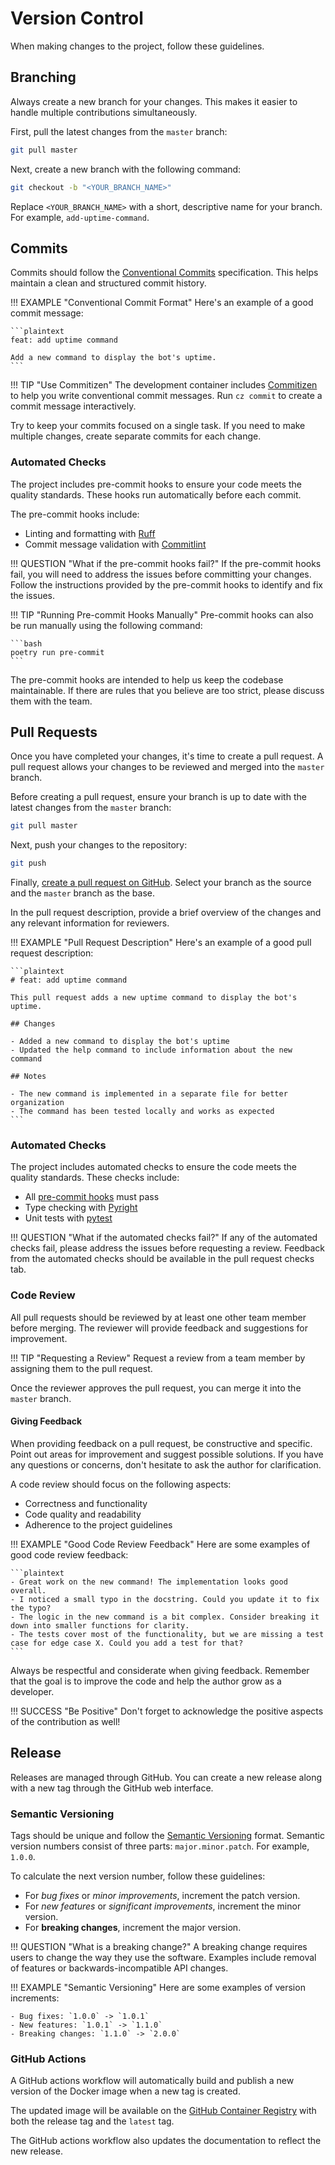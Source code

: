 # Version Control

When making changes to the project, follow these guidelines.

## Branching

Always create a new branch for your changes. This makes it easier to handle multiple contributions simultaneously.

First, pull the latest changes from the `master` branch:

```bash
git pull master
```

Next, create a new branch with the following command:

```bash
git checkout -b "<YOUR_BRANCH_NAME>"
```

Replace `<YOUR_BRANCH_NAME>` with a short, descriptive name for your branch. For example, `add-uptime-command`.

## Commits

Commits should follow the [Conventional Commits](https://www.conventionalcommits.org/en/v1.0.0/) specification. This helps maintain a clean and structured commit history.

!!! EXAMPLE "Conventional Commit Format"
    Here's an example of a good commit message:

    ```plaintext
    feat: add uptime command

    Add a new command to display the bot's uptime.
    ```

!!! TIP "Use Commitizen"
    The development container includes [Commitizen](https://commitizen-tools.github.io/commitizen/) to help you write conventional commit messages. Run `cz commit` to create a commit message interactively.

Try to keep your commits focused on a single task. If you need to make multiple changes, create separate commits for each change.

### Automated Checks

The project includes pre-commit hooks to ensure your code meets the quality standards. These hooks run automatically before each commit.

The pre-commit hooks include:

- Linting and formatting with [Ruff](https://docs.astral.sh/ruff/)
- Commit message validation with [Commitlint](https://commitlint.js.org)

!!! QUESTION "What if the pre-commit hooks fail?"
    If the pre-commit hooks fail, you will need to address the issues before committing your changes. Follow the instructions provided by the pre-commit hooks to identify and fix the issues.


!!! TIP "Running Pre-commit Hooks Manually"
    Pre-commit hooks can also be run manually using the following command:

    ```bash
    poetry run pre-commit
    ```

The pre-commit hooks are intended to help us keep the codebase maintainable. If there are rules that you believe are too strict, please discuss them with the team.

## Pull Requests

Once you have completed your changes, it's time to create a pull request. A pull request allows your changes to be reviewed and merged into the `master` branch.

Before creating a pull request, ensure your branch is up to date with the latest changes from the `master` branch:

```bash
git pull master
```

Next, push your changes to the repository:

```bash
git push
```

Finally, [create a pull request on GitHub](https://github.com/thijsfranck/discord-app-example/compare). Select your branch as the source and the `master` branch as the base.

In the pull request description, provide a brief overview of the changes and any relevant information for reviewers.

!!! EXAMPLE "Pull Request Description"
    Here's an example of a good pull request description:

    ```plaintext
    # feat: add uptime command

    This pull request adds a new uptime command to display the bot's uptime.

    ## Changes

    - Added a new command to display the bot's uptime
    - Updated the help command to include information about the new command

    ## Notes

    - The new command is implemented in a separate file for better organization
    - The command has been tested locally and works as expected
    ```

### Automated Checks

The project includes automated checks to ensure the code meets the quality standards. These checks include:

- All [pre-commit hooks](#automated-checks) must pass
- Type checking with [Pyright](https://github.com/microsoft/pyright)
- Unit tests with [pytest](https://docs.pytest.org/en/stable/)

!!! QUESTION "What if the automated checks fail?"
    If any of the automated checks fail, please address the issues before requesting a review. Feedback from the automated checks should be available in the pull request checks tab.

### Code Review

All pull requests should be reviewed by at least one other team member before merging. The reviewer will provide feedback and suggestions for improvement.

!!! TIP "Requesting a Review"
    Request a review from a team member by assigning them to the pull request.

Once the reviewer approves the pull request, you can merge it into the `master` branch.

#### Giving Feedback

When providing feedback on a pull request, be constructive and specific. Point out areas for improvement and suggest possible solutions.
If you have any questions or concerns, don't hesitate to ask the author for clarification.

A code review should focus on the following aspects:

- Correctness and functionality
- Code quality and readability
- Adherence to the project guidelines

!!! EXAMPLE "Good Code Review Feedback"
    Here are some examples of good code review feedback:

    ```plaintext
    - Great work on the new command! The implementation looks good overall.
    - I noticed a small typo in the docstring. Could you update it to fix the typo?
    - The logic in the new command is a bit complex. Consider breaking it down into smaller functions for clarity.
    - The tests cover most of the functionality, but we are missing a test case for edge case X. Could you add a test for that?
    ```

Always be respectful and considerate when giving feedback. Remember that the goal is to improve the code and help the author grow as a developer.

!!! SUCCESS "Be Positive"
    Don't forget to acknowledge the positive aspects of the contribution as well!

## Release

Releases are managed through GitHub. You can create a new release along with a new tag through the GitHub web interface.

### Semantic Versioning

Tags should be unique and follow the [Semantic Versioning](https://semver.org/) format.
Semantic version numbers consist of three parts: `major.minor.patch`. For example, `1.0.0`.

To calculate the next version number, follow these guidelines:

- For *bug fixes* or *minor improvements*, increment the patch version.
- For *new features* or *significant improvements*, increment the minor version.
- For **breaking changes**, increment the major version.

!!! QUESTION "What is a breaking change?"
    A breaking change requires users to change the way they use the software. Examples include removal of features or backwards-incompatible API changes.

!!! EXAMPLE "Semantic Versioning"
    Here are some examples of version increments:

    - Bug fixes: `1.0.0` -> `1.0.1`
    - New features: `1.0.1` -> `1.1.0`
    - Breaking changes: `1.1.0` -> `2.0.0`

### GitHub Actions

A GitHub actions workflow will automatically build and publish a new version of the Docker image when a new tag is created.

The updated image will be available on the [GitHub Container Registry](https://github.com/thijsfranck/discord-app-example/pkgs/container/discord-app-example) with both the release tag and the `latest` tag.

The GitHub actions workflow also updates the documentation to reflect the new release.
